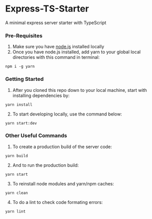 # Express-TS-Starter

A minimal express server starter with TypeScript

### Pre-Requisites

1. Make sure you have [node.js](https://nodejs.org/en/) installed locally
2. Once you have node.js installed, add yarn to your global local directories with this command in terminal:

```
npm i -g yarn
```

### Getting Started

1. After you cloned this repo down to your local machine, start with installing dependencies by:

```
yarn install
```

2. To start developing locally, use the command below:

```
yarn start:dev
```

### Other Useful Commands

1. To create a production build of the server code:

```
yarn build
```

2. And to run the production build:

```
yarn start
```

3. To reinstall node modules and yarn/npm caches:

```
yarn clean
```

4. To do a lint to check code formating errors:

```
yarn lint
```
